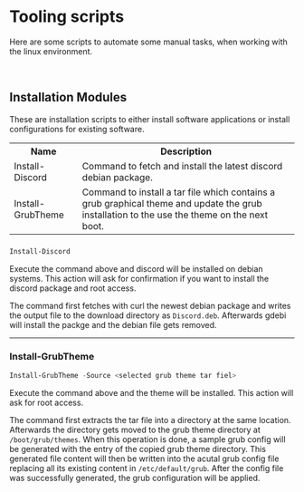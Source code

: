 # Tooling scripts

Here are some scripts to automate some manual tasks, when working with the linux environment.

<br>

## Installation Modules

These are installation scripts to either install software applications or install configurations for existing software.

<table>
    <tr>
        <th>Name</td>
        <th>Description</td>
    </tr>
    <tr>
        <td>Install-Discord</td>
        <td>Command to fetch and install the latest discord debian package. </td>
    </tr>
    <tr>
        <td>Install-GrubTheme</td>
        <td>
            Command to install a tar file which contains a grub graphical theme and update the grub installation to the use the theme on the next boot. 
        </td>
    </tr>
</table>

### 
```PowerShell
Install-Discord
```
Execute the command above and discord will be installed on debian systems. This action will ask for confirmation if you want to install the discord package and root access.

The command first fetches with curl the newest debian package and writes the output file to the download directory as `Discord.deb`. Afterwards gdebi will install the packge and the debian file gets removed.

---

### Install-GrubTheme
```PowerShell
Install-GrubTheme -Source <selected grub theme tar fiel>
```

Execute the command above and the theme will be installed. This action will ask for root access.

The command first extracts the tar file into a directory at the same location. Afterwards the directory gets moved to the grub theme directory at `/boot/grub/themes`. When this operation is done, a sample grub config will be generated with the entry of the copied grub theme directory. This generated file content will then be written into the acutal grub config file replacing all its existing content in `/etc/default/grub`. After the config file was successfully generated, the grub configuration will be applied.